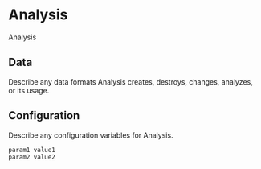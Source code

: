 # Analysis

Analysis

## Data

Describe any data formats Analysis creates, destroys, changes, analyzes, or its usage.




## Configuration

Describe any configuration variables for Analysis.

```
param1 value1
param2 value2
```
